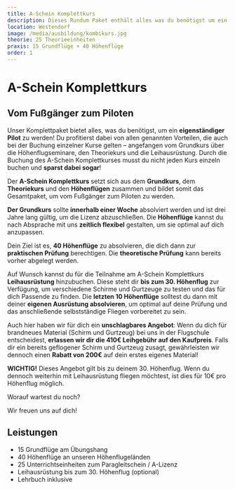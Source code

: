 ```yaml
---
title: A-Schein Komplettkurs
description: Dieses Rundum Paket enthält alles was du benötigst um ein eigenständiger Pilot zu werden! Dir stehen, wie auch beim Buchen der einzelnen Kurse, natürlich alle beschriebenen Vorzüge zur Verfügung. Vom Grundkurs über das Höhenflugseminar bis hin zum A-Schein. Du musst somit nicht jeden Kurs einzeln buchen und sparst auch noch dabei! 
location: Westendorf
image: /media/ausbildung/kombikurs.jpg
theorie: 25 Theorieeinheiten
praxis: 15 Grundflüge + 40 Höhenflüge
order: 1
---
```


# A-Schein Komplettkurs

## Vom Fußgänger zum Piloten

Unser Komplettpaket bietet alles, was du benötigst, um ein **eigenständiger Pilot** zu werden! Du profitierst dabei von allen genannten Vorteilen, die auch bei der Buchung einzelner Kurse gelten – angefangen vom Grundkurs über die Höhenflugseminare, den Theoriekurs und die Leihausrüstung. Durch die Buchung des A-Schein Komplettkurses musst du nicht jeden Kurs einzeln buchen und **sparst dabei sogar**!

Der **A-Schein Komplettkurs** setzt sich aus dem **Grundkurs**, dem **Theoriekurs** und den **Höhenflügen** zusammen und bildet somit das Gesamtpaket, um vom Fußgänger zum Piloten zu werden.

**Der Grundkurs** sollte **innerhalb einer Woche** absolviert werden und ist drei Jahre lang gültig, um die Lizenz abzuschließen. Die **Höhenflüge** kannst du nach Absprache mit uns **zeitlich flexibel** gestalten, um sie optimal auf dich anzupassen.

Dein Ziel ist es, **40 Höhenflüge** zu absolvieren, die dich dann zur **praktischen Prüfung** berechtigen. Die **theoretische Prüfung** kann bereits vorher abgelegt werden.

Auf Wunsch kannst du für die Teilnahme am A-Schein Komplettkurs **Leihausrüstung** hinzubuchen. Diese steht dir **bis zum 30. Höhenflug** zur Verfügung, um verschiedene Schirme und Gurtzeuge zu testen und das für dich Passende zu finden. Die **letzten 10 Höhenflüge** solltest du dann mit deiner **eigenen Ausrüstung absolvieren**, um optimal auf deine Prüfung und das anschließende selbstständige Fliegen vorbereitet zu sein.

Auch hier haben wir für dich ein **unschlagbares Angebot**: Wenn du dich für brandneues Material (Schirm und Gurtzeug) bei uns in der Flugschule entscheidest, **erlassen wir dir die 410€ Leihgebühr auf den Kaufpreis**. Falls dir ein bereits geflogener Schirm und Gurtzeug zusagt, gewährleisten wir dennoch einen **Rabatt von 200€** auf dein erstes eigenes Material!

**WICHTIG!** Dieses Angebot gilt bis zu deinem 30. Höhenflug. Wenn du dennoch weiterhin mit Leihausrüstung fliegen möchtest, ist dies für 10€ pro Höhenflug möglich.

Worauf wartest du noch? 

Wir freuen uns auf dich!

<ContentImageGallery path="/media/ausbildung/komplettkurs/"/>

## Leistungen

- 15 Grundflüge am Übungshang
- 40 Höhenflüge an unseren Höhenflugeländen
- 25 Unterrichtseinheiten zum Paragleitschein / A-Lizenz
- Leihausrüstung bis zum 30. Höhenflug (optional)
- Lehrbuch inklusive
